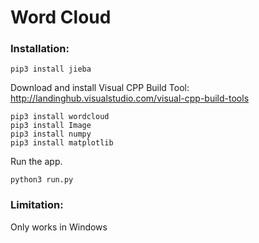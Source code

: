 # Word Cloud

### Installation:

```
pip3 install jieba
```

Download and install Visual CPP Build Tool:
http://landinghub.visualstudio.com/visual-cpp-build-tools

```
pip3 install wordcloud
pip3 install Image
pip3 install numpy
pip3 install matplotlib
```

Run the app.
```
python3 run.py
```

### Limitation:
Only works in Windows